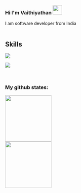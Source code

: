 ### Hi I'm Vaithiyathan <img src="https://camo.githubusercontent.com/e8e7b06ecf583bc040eb60e44eb5b8e0ecc5421320a92929ce21522dbc34c891/68747470733a2f2f6d656469612e67697068792e636f6d2f6d656469612f6876524a434c467a6361737252346961377a2f67697068792e676966" width="30" />

I am software developer from India
<br/>
<br/>

## <h2>Skills</h2>

<p>
  <a href="https://skillicons.dev">
    <img src="https://skillicons.dev/icons?i=html,css,js,ts,bootstrap,tailwind,scss,react,redux" />
  </a>
</p>
<p>
  <a href="https://skillicons.dev">
    <img src="https://skillicons.dev/icons?i=python,django,cpp,git,github,ps,ai,figma,xd" />
  </a>
</p>
<br/>

### My github states:
<div>
<img height="150"  src="https://github-readme-stats.vercel.app/api?username=nasimdjanovich&show_icons=true&theme=tokyonight">
<br>
<img height="150"  src="https://github-readme-stats.vercel.app/api/top-langs/?username=nasimdjanovich&layout=compact&lang&theme=tokyonight">
</div>
